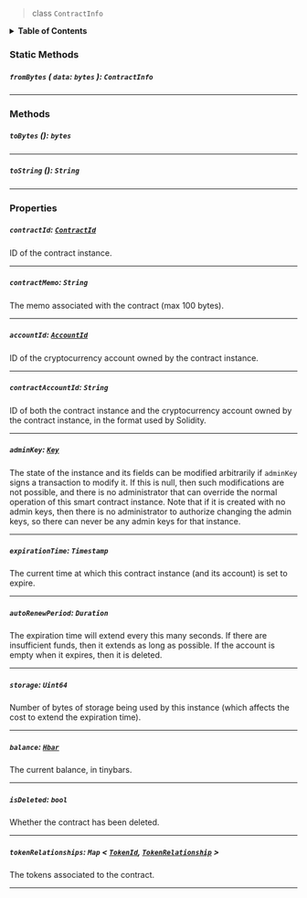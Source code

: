 > class `ContractInfo`

<details>
<summary><b>Table of Contents</b></summary>

| Item | Java | JavaScript | Go
| - | - | - | - |
| [`fromBytes`](#frombytes-data-bytes-contractinfo) | ✅ | ✅ | ✅
| [`contractId`](#contractid-contractid) | ✅ | ✅ | ✅
| [`contractMemo`](#contractmemo-string) | ✅ | ✅ | ✅
| [`accountId`](#accountid-accountid) | ✅ | ✅ | ✅
| [`contractAccountId`](#contractaccountid-string) | ✅ | ✅ | ✅
| [`adminKey`](#adminkey-key) | ✅ | ✅ | ✅
| [`expirationTime`](#expirationtime-timestamp) | ✅ | ✅ | ✅
| [`autoRenewPeriod`](#autorenewperiod-duration) | ✅ | ✅ | ✅
| [`storage`](#storage-uint64) | ✅ | ✅ | ✅
| [`balance`](#balance-hbar) | ✅ | ✅ | ✅
| [`isDeleted`](#isdeleted-bool) | ✅ | ✅ | ✅
| [`tokenRelantionships`](#tokenrelationships-map-lt-tokenid-tokenrelationship-gt) | ✅ | ✅ | ✅
| [`toBytes`](#tobytes-bytes) | ✅ | ✅ | ✅
| [`toString`](#tostring-string) | ✅ | ✅ | ✅

</details>

### Static Methods

##### `fromBytes` ( `data`: `bytes` ): `ContractInfo`

---

### Methods

##### `toBytes` (): `bytes`

---

##### `toString` (): `String`

---

### Properties

##### `contractId`: [`ContractId`](reference/contract/ContractId.md)

ID of the contract instance.

---

##### `contractMemo`: `String`

The memo associated with the contract (max 100 bytes).

---

##### `accountId`: [`AccountId`](reference/cryptocurrency/AccountId.md)

ID of the cryptocurrency account owned by the contract instance.

---

##### `contractAccountId`: `String`

ID of both the contract instance and the cryptocurrency account owned by the contract instance, in the format used by Solidity.

---

##### `adminKey`: [`Key`](reference/cryptography/Key.md)

The state of the instance and its fields can be modified arbitrarily if `adminKey` signs a transaction to modify it.
If this is null, then such modifications are not possible, and there is no administrator that can override the normal operation of this smart contract instance.
Note that if it is created with no admin keys, then there is no administrator to authorize changing the admin keys, so there can never be any admin keys for that instance.

---

##### `expirationTime`: `Timestamp`

The current time at which this contract instance (and its account) is set to expire.

---

##### `autoRenewPeriod`: `Duration`

The expiration time will extend every this many seconds.
If there are insufficient funds, then it extends as long as possible.
If the account is empty when it expires, then it is deleted.

---

##### `storage`: `Uint64`

Number of bytes of storage being used by this instance (which affects the cost to extend the expiration time).

---

##### `balance`: [`Hbar`](reference/Hbar.md)

The current balance, in tinybars.

---

##### `isDeleted`: `bool`

Whether the contract has been deleted.

---

##### `tokenRelationships`: `Map` < [`TokenId`](reference/token/TokenId.md), [`TokenRelationship`](reference/token/TokenRelationship.md) >

The tokens associated to the contract.

---
